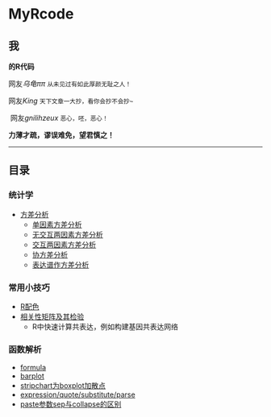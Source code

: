 # MyRcode
## 我
**的R代码**  

  网友*乌龟ππ* `从未见过有如此厚颜无耻之人！`
  
  网友*King* `天下文章一大抄，看你会抄不会抄~`
  
  网友*gnilihzeux* `恶心，呸，恶心！`
  
**力薄才疏，谬误难免，望君慎之！**

---
## 目录  
### 统计学
  
  * [方差分析](https://github.com/gnilihzeux/MyRcode/tree/master/anova)
    - [单因素方差分析](https://github.com/gnilihzeux/MyRcode/blob/master/anova/1examples.one_way_anova.R)
    - [无交互两因素方差分析](https://github.com/gnilihzeux/MyRcode/blob/master/anova/2examples.two_ways_anova_without_interaction.R)
    - [交互两因素方差分析](https://github.com/gnilihzeux/MyRcode/blob/master/anova/3examples.two_ways_anova_with_interaction.R)
    - [协方差分析](https://github.com/gnilihzeux/MyRcode/blob/master/anova/4ancova.R)
    - [表达谱作方差分析](https://github.com/gnilihzeux/MyRcode/blob/master/anova/5expression_profile.R)

  
### 常用小技巧
  
  * [R配色](https://github.com/gnilihzeux/MyRcode/blob/master/color.md)  
  * [相关性矩阵及其检验](https://github.com/gnilihzeux/MyRcode/tree/master/matrix_correlation)  
    - R中快速计算共表达，例如构建基因共表达网络
  
### 函数解析

  * [formula](https://github.com/gnilihzeux/MyRcode/blob/master/formula.md)
  * [barplot](https://github.com/gnilihzeux/MyRcode/blob/master/barplot)
  * [stripchart为boxplot加散点](https://github.com/gnilihzeux/MyRcode/blob/master/stripchart.R)
  * [expression/quote/substitute/parse](https://github.com/gnilihzeux/MyRcode/edit/master/substitute.md)
  * [paste参数sep与collapse的区别](https://github.com/gnilihzeux/MyRcode/blob/master/paste.md)

